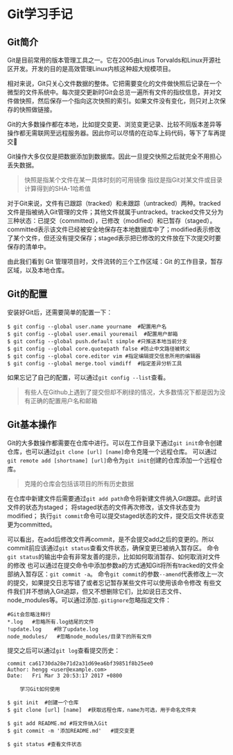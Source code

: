 # Git学习手记

## Git简介
Git是目前常用的版本管理工具之一。它在2005由Linus Torvalds和Linux开源社区开发。开发的目的是高效管理Linux内核这种超大规模项目。

相对来说，Git只关心文件数据的整体。它把需要变化的文件做快照后记录在一个微型的文件系统中。每次提交更新时Git会总览一遍所有文件的指纹信息，并对文件做快照，然后保存一个指向这次快照的索引。如果文件没有变化，则只对上次保存的快照做链接。

Git的大多数操作都在本地，比如提交变更、浏览变更记录、比较不同版本差异等操作都无需联网至远程服务器。因此你可以尽情的在动车上码代码，等下了车再提交🌚

Git操作大多仅仅是把数据添加到数据库。因此一旦提交快照之后就完全不用担心丢失数据。

>快照是指某个文件在某一具体时刻的可用镜像
>指纹是指Git对某文件或目录计算得到的SHA-1哈希值

对于Git来说，文件有已跟踪（tracked）和未跟踪（untracked）两种。tracked文件是指被纳入Git管理的文件；其他文件就属于untracked。tracked文件又分为三种状态：已提交（committed），已修改（modified）和已暂存（staged）。committed表示该文件已经被安全地保存在本地数据库中了；modified表示修改了某个文件，但还没有提交保存；staged表示把已修改的文件放在下次提交时要保存的清单中。

由此我们看到 Git 管理项目时，文件流转的三个工作区域：Git 的工作目录，暂存区域，以及本地仓库。

## Git的配置
安装好Git后，还需要简单的配置一下：
```cli
$ git config --global user.name yourname  #配置用户名
$ git config --global user.email youremail  #配置用户邮箱
$ git config --global push.default simple #只推送本地当前分支
$ git config --global core.quotepath false #防止中文路径被转义
$ git config --global core.editor vim #指定编辑提交信息所用的编辑器
$ git config --global merge.tool vimdiff  #指定差异分析工具
```
如果忘记了自己的配置，可以通过`git config --list`查看。

>有些人在Github上遇到了提交但却不刷绿的情况，大多数情况下都是因为没有正确的配置用户名和邮箱

## Git基本操作
Git的大多数操作都需要在仓库中进行。可以在工作目录下通过`git init`命令创建仓库，也可以通过`git clone [url] [name]`命令克隆一个远程仓库。
可以通过`git remote add [shortname] [url]`命令为`git init`创建的仓库添加一个远程仓库。
>克隆的仓库会包括该项目的所有历史数据

在仓库中新建文件后需要通过`git add path`命令将新建文件纳入Git跟踪。此时该文件的状态为staged；
将staged状态的文件再次修改，该文件状态变为modified；
执行`git commit`命令可以提交staged状态的文件，提交后文件状态变更为committed。

可以看出，在add后修改文件再commit，是不会提交add之后的变更的。所以commit前应该通过`git status`查看文件状态，确保变更已被纳入暂存区。
命令`git status`的输出中会有非常友善的提示，比如如何取消暂存、如何取消对文件的修改
也可以通过在提交命令中添加参数a的方式通知Git将所有tracked的文件全部纳入暂存区：`git commit -a`。
命令`git commit`的参数`--amend`代表修改上一次的提交，如果提交日志写错了或者忘记暂存某些文件可以使用该命令修改
有些文件我们并不想纳入Git追踪，但又不想删除它们，比如说日志文件、node_modules等。可以通过添加`.gitignore`忽略指定文件：
```
#Git会忽略注释行
*.log   #忽略所有.log结尾的文件
!update.log    #除了update.log
node_modules/   #忽略node_modules/目录下的所有文件
```
提交之后可以通过`git log`查看提交历史：
```
commit ca61730da28e71d2a31d69ea6bf39851f8b25ee0
Author: hengg <user@example.com>
Date:   Fri Mar 3 20:53:17 2017 +0800

    学习Git如何使用
```
```
$ git init  #创建一个仓库
$ git clone [url] [name]  #获取远程仓库，name为可选，用于命名文件夹

$ git add README.md #将文件纳入Git
$ git commit -m '添加README.md'   #提交变更

$ git status #查看文件状态
```

